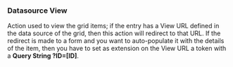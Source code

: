 
### Datasource View

Action used to view the grid items; if the entry has a View URL defined in the data source of the grid, then this action will redirect to that URL. If the redirect is made to a form and you want to auto-populate it with the details of the item, then you have to set as extension on the View URL a token with a **Query String ?ID=[ID]**.